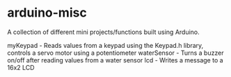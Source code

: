 # arduino-misc
A collection of different mini projects/functions built using Arduino. 

myKeypad - Reads values from a keypad using the Keypad.h library, controls a servo motor using a potentiometer 
waterSensor - Turns a buzzer on/off after reading values from a water sensor 
lcd - Writes a message to a 16x2 LCD
